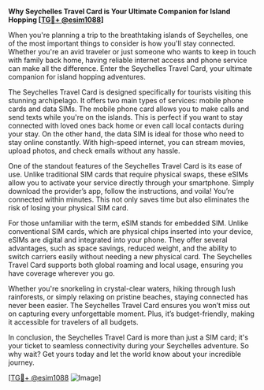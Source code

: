 **Why Seychelles Travel Card is Your Ultimate Companion for Island Hopping [[TG💪+ @esim1088](https://t.me/s/esim1088)]**

When you're planning a trip to the breathtaking islands of Seychelles, one of the most important things to consider is how you'll stay connected. Whether you're an avid traveler or just someone who wants to keep in touch with family back home, having reliable internet access and phone service can make all the difference. Enter the Seychelles Travel Card, your ultimate companion for island hopping adventures.

The Seychelles Travel Card is designed specifically for tourists visiting this stunning archipelago. It offers two main types of services: mobile phone cards and data SIMs. The mobile phone card allows you to make calls and send texts while you're on the islands. This is perfect if you want to stay connected with loved ones back home or even call local contacts during your stay. On the other hand, the data SIM is ideal for those who need to stay online constantly. With high-speed internet, you can stream movies, upload photos, and check emails without any hassle.

One of the standout features of the Seychelles Travel Card is its ease of use. Unlike traditional SIM cards that require physical swaps, these eSIMs allow you to activate your service directly through your smartphone. Simply download the provider’s app, follow the instructions, and voila! You’re connected within minutes. This not only saves time but also eliminates the risk of losing your physical SIM card.

For those unfamiliar with the term, eSIM stands for embedded SIM. Unlike conventional SIM cards, which are physical chips inserted into your device, eSIMs are digital and integrated into your phone. They offer several advantages, such as space savings, reduced weight, and the ability to switch carriers easily without needing a new physical card. The Seychelles Travel Card supports both global roaming and local usage, ensuring you have coverage wherever you go.

Whether you're snorkeling in crystal-clear waters, hiking through lush rainforests, or simply relaxing on pristine beaches, staying connected has never been easier. The Seychelles Travel Card ensures you won’t miss out on capturing every unforgettable moment. Plus, it’s budget-friendly, making it accessible for travelers of all budgets.

In conclusion, the Seychelles Travel Card is more than just a SIM card; it's your ticket to seamless connectivity during your Seychelles adventure. So why wait? Get yours today and let the world know about your incredible journey. 

[[TG💪+ @esim1088](https://t.me/s/esim1088) ![Image](https://i.postimg.cc/Y0z9fWf4/image.png)]